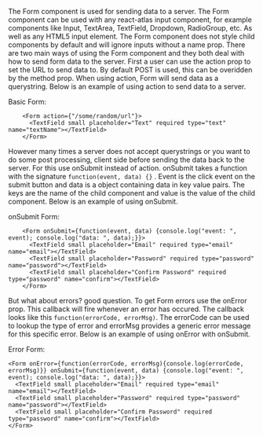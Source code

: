 
The Form component is used for sending data to a server. The Form component can be used with any react-atlas input component, for example components like Input, TextArea, TextField, Dropdown, RadioGroup, etc. As well as any HTML5 input element. The Form component does not style child components by default and will ignore inputs without a name prop. There are two main ways of using the Form component and they both deal with how to send form data to the server. First a user can use the action prop to set the URL to send data to. By default POST is used, this can be overidden by the method prop. When using action, Form will send data as a querystring. Below is an example of using action to send data to a server.

Basic Form:

		<Form action={"/some/random/url"}>
		  <TextField small placeholder="Text" required type="text" name="textName"></TextField>
		</Form>


However many times a server does not accept querystrings or you want to do some post processing, client side before sending the data back to the server. For this use onSubmit instead of action. onSubmit takes a function with the signature `function(event, data) {}` . Event is the click event on the submit button and data is a object containing data in key value pairs. The keys are the name of the child component and value is the value of the child component. Below is an example of using onSubmit.

onSubmit Form:

		<Form onSubmit={function(event, data) {console.log("event: ", event); console.log("data: ", data);}}>
		  <TextField small placeholder="Email" required type="email" name="email"></TextField>
		  <TextField small placeholder="Password" required type="password" name="password"></TextField>
		  <TextField small placeholder="Confirm Password" required type="password" name="confirm"></TextField>
		</Form>

But what about errors? good question. To get Form errors use the onError prop. This callback will fire whenever an error has occured. The callback looks like this `function(errorCode, errorMsg)`. The errorCode can be used to lookup the type of error and errorMsg provides a generic error message for this specific error. Below is an example of using onError with onSubmit.

Error Form:

	<Form onError={function(errorCode, errorMsg){console.log(errorCode, errorMsg)}} onSubmit={function(event, data) {console.log("event: ", event); console.log("data: ", data);}}>
	  <TextField small placeholder="Email" required type="email" name="email"></TextField>
	  <TextField small placeholder="Password" required type="password" name="password"></TextField>
	  <TextField small placeholder="Confirm Password" required type="password" name="confirm"></TextField>
	</Form>
